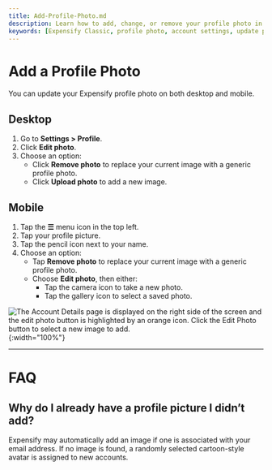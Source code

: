 ```yaml
---
title: Add-Profile-Photo.md
description: Learn how to add, change, or remove your profile photo in Expensify.
keywords: [Expensify Classic, profile photo, account settings, update photo, remove photo]
---
```


# Add a Profile Photo

You can update your Expensify profile photo on both desktop and mobile.

## Desktop
1. Go to **Settings > Profile**.
2. Click **Edit photo**.
3. Choose an option:
   - Click **Remove photo** to replace your current image with a generic profile photo.
   - Click **Upload photo** to add a new image.

## Mobile
1. Tap the **☰** menu icon in the top left.
2. Tap your profile picture.
3. Tap the pencil icon next to your name.
4. Choose an option:
   - Tap **Remove photo** to replace your current image with a generic profile photo.
   - Choose **Edit photo**, then either:
     - Tap the camera icon to take a new photo.
     - Tap the gallery icon to select a saved photo.

![The Account Details page is displayed on the right side of the screen and the edit photo button is highlighted by an orange icon. Click the Edit Photo button to select a new image to add.]({{site.url}}/assets/images/Edit_Photo.png){:width="100%"}

---

# FAQ

## Why do I already have a profile picture I didn’t add?
Expensify may automatically add an image if one is associated with your email address. If no image is found, a randomly selected cartoon-style avatar is assigned to new accounts.
